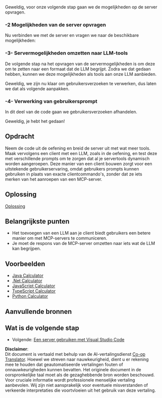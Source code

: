 <!--
CO_OP_TRANSLATOR_METADATA:
{
  "original_hash": "9d80e2a99a9aea8d8226253e6baf4c8c",
  "translation_date": "2025-06-06T18:34:10+00:00",
  "source_file": "03-GettingStarted/03-llm-client/README.md",
  "language_code": "nl"
}
-->
Geweldig, voor onze volgende stap gaan we de mogelijkheden op de server opvragen.

### -2 Mogelijkheden van de server opvragen

Nu verbinden we met de server en vragen we naar de beschikbare mogelijkheden:

### -3- Servermogelijkheden omzetten naar LLM-tools

De volgende stap na het opvragen van de servermogelijkheden is om deze om te zetten naar een formaat dat de LLM begrijpt. Zodra we dat gedaan hebben, kunnen we deze mogelijkheden als tools aan onze LLM aanbieden.

Geweldig, we zijn nu klaar om gebruikersverzoeken te verwerken, dus laten we dat als volgende aanpakken.

### -4- Verwerking van gebruikersprompt

In dit deel van de code gaan we gebruikersverzoeken afhandelen.

Geweldig, je hebt het gedaan!

## Opdracht

Neem de code uit de oefening en breid de server uit met wat meer tools. Maak vervolgens een client met een LLM, zoals in de oefening, en test deze met verschillende prompts om te zorgen dat al je servertools dynamisch worden aangeroepen. Deze manier van een client bouwen zorgt voor een uitstekende gebruikerservaring, omdat gebruikers prompts kunnen gebruiken in plaats van exacte clientcommando's, zonder dat ze iets merken van het aanroepen van een MCP-server.

## Oplossing

[Oplossing](/03-GettingStarted/03-llm-client/solution/README.md)

## Belangrijkste punten

- Het toevoegen van een LLM aan je client biedt gebruikers een betere manier om met MCP-servers te communiceren.
- Je moet de respons van de MCP-server omzetten naar iets wat de LLM kan begrijpen.

## Voorbeelden

- [Java Calculator](../samples/java/calculator/README.md)
- [.Net Calculator](../../../../03-GettingStarted/samples/csharp)
- [JavaScript Calculator](../samples/javascript/README.md)
- [TypeScript Calculator](../samples/typescript/README.md)
- [Python Calculator](../../../../03-GettingStarted/samples/python)

## Aanvullende bronnen

## Wat is de volgende stap

- Volgende: [Een server gebruiken met Visual Studio Code](/03-GettingStarted/04-vscode/README.md)

**Disclaimer**:  
Dit document is vertaald met behulp van de AI-vertalingsdienst [Co-op Translator](https://github.com/Azure/co-op-translator). Hoewel we streven naar nauwkeurigheid, dient u er rekening mee te houden dat geautomatiseerde vertalingen fouten of onnauwkeurigheden kunnen bevatten. Het originele document in de oorspronkelijke taal moet als de gezaghebbende bron worden beschouwd. Voor cruciale informatie wordt professionele menselijke vertaling aanbevolen. Wij zijn niet aansprakelijk voor eventuele misverstanden of verkeerde interpretaties die voortvloeien uit het gebruik van deze vertaling.
